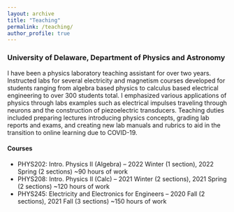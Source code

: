 ```yaml
---
layout: archive
title: "Teaching"
permalink: /teaching/
author_profile: true
---
```


### University of Delaware, Department of Physics and Astronomy 
I have been a physics laboratory teaching assistant for over two years. Instructed labs for several electricity and magnetism courses developed for students ranging from algebra based physics to calculus based electrical engineering to over 300 students total. I emphasized various applications of physics through labs examples such as electrical impulses traveling through neurons and the construction of piezoelectric transducers. Teaching duties included preparing lectures introducing physics concepts, grading lab reports and exams, and creating new lab manuals and rubrics to aid in the transition to online learning due to COVID-19. 

#### Courses 
* PHYS202: Intro. Physics II (Algebra) – 2022 Winter (1 section), 2022 Spring (2 sections) ~90 hours of work
* PHYS208: Intro. Physics II (Calc) – 2021 Winter (2 sections), 2021 Spring (2 sections) ~120 hours of work
* PHYS245: Electricity and Electronics for Engineers  – 2020 Fall (2 sections), 2021 Fall (3 sections) ~150 hours of work
